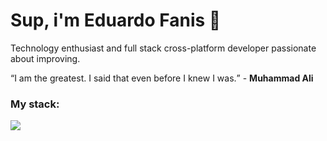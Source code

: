 # Sup, i'm Eduardo Fanis 👋
<p>
    Technology enthusiast and full stack cross-platform developer passionate about improving.
</p>

<q>I am the greatest. I said that even before I knew I was.</q> - <strong>Muhammad Ali</strong>


### My stack:
<a href="#">
    <img src="https://skillicons.dev/icons?i=go,dart,flutter,docker,neovim,git,figma&theme=dark" />
  </a>


